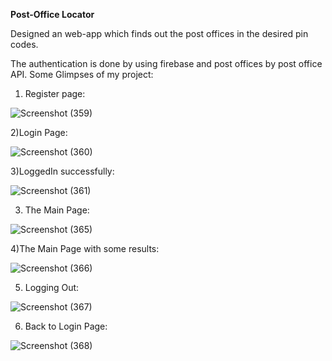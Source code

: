 **Post-Office Locator**

Designed an web-app which finds out the post offices in the desired pin codes.

The authentication is done by using firebase and post offices by post office API.
Some Glimpses of my project:
1) Register page:

![Screenshot (359)](https://github.com/user-attachments/assets/77ec233f-0946-41e6-81fd-a945eacb2086)



2)Login Page:

![Screenshot (360)](https://github.com/user-attachments/assets/be2814c9-f5a3-4a34-9eab-0b6ca541abf0)



3)LoggedIn successfully:

![Screenshot (361)](https://github.com/user-attachments/assets/62e2f638-7190-4d7d-b2cd-5a8ef62446ce)




3) The Main Page:
   
![Screenshot (365)](https://github.com/user-attachments/assets/7f8ce374-2048-4c6a-bdad-018eab499dc5)



4)The Main Page with some results:

![Screenshot (366)](https://github.com/user-attachments/assets/84f3d191-7a64-4549-8a7e-6bff53dc3d7b)



5) Logging Out:

![Screenshot (367)](https://github.com/user-attachments/assets/bda67158-afdc-4b99-8b85-71a7a6c8dc81)



6) Back to Login Page:

![Screenshot (368)](https://github.com/user-attachments/assets/6e254b0e-884f-4cae-a18c-e613052f3413)


